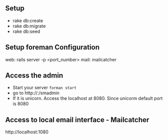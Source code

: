 ## Setup
- rake db:create
- rake db:migrate
- rake db:seed

## Setup foreman Configuration
web: rails server -p  <port_number>
mail:  mailcatcher


## Access the admin
- Start your server
    ``
        forman start
    ``
- go to http://<host>:<port>/smadmin
- If it is unicorn. Access the localhost at 8080. Since unicorm default port is 8080

## Access to local email interface - Mailcatcher
http://localhost:1080


